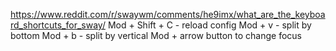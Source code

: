 https://www.reddit.com/r/swaywm/comments/he9imx/what_are_the_keyboard_shortcuts_for_sway/
Mod + Shift + C - reload config
Mod + v - split by bottom
Mod + b - split by vertical
Mod + arrow button to change focus
